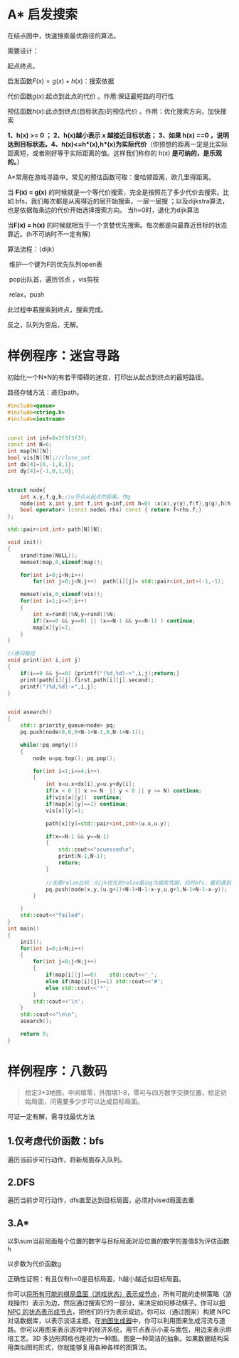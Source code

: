 # A* 启发搜索

在结点图中，快速搜索最优路径的算法。

需要设计：

起点终点。

启发函数$F(x)=g(x)+h(x)$：搜索依据

代价函数$g(x)$:起点到此点的代价  。作用:保证最短路的可行性

预估函数$h(x)$:此点到终点(目标状态)的预估代价 。作用：优化搜索方向，加快搜索

**1、h(x) >= 0 ； 2、h(x)越小表示 x 越接近目标状态； 3、如果 h(x) ==0 ，说明达到目标状态。4、h(x)<=h\*(x),h\*(x)为实际代价**（你预想的距离一定是比实际距离短，或者刚好等于实际距离的值。这样我们称你的 h(x) **是可纳的，是乐观的。**）

A*常用在游戏寻路中，常见的预估函数可取：曼哈顿距离，欧几里得距离。



当 **F(x) = g(x)** 的时候就是一个等代价搜索，完全是按照花了多少代价去搜索。比如 bfs，我们每次都是从离得近的层开始搜索，一层一层搜 ；以及dijkstra算法，也是依据每条边的代价开始选择搜索方向。 当h=0时，退化为dijk算法

当**F(x) = h(x)** 的时候就相当于一个贪婪优先搜索。每次都是向最靠近目标的状态靠近。(h不可纳时不一定有解)



算法流程：（dijk）

​    维护一个键为F的优先队列open表

​       pop出队首，遍历邻点 ，vis剪枝

​       relax，push



此过程中若搜索到终点，搜索完成。

反之，队列为空后，无解。

# 样例程序：迷宫寻路

初始化一个N*N的有若干障碍的迷宫，打印出从起点到终点的最短路径。

路径存储方法：递归path。

~~~cpp
#include<queue>
#include<string.h>
#include<iostream>


const int inf=0x3f3f3f3f;
const int N=6;
int map[N][N];
bool vis[N][N];//close_set
int dx[4]={0,-1,0,1};
int dy[4]={-1,0,1,0};


struct node{
    int x,y,f,g,h;//u节点从起点的距离，作g
    node(int x,int y,int f,int g=inf,int h=0) :x(x),y(y),f(f),g(g),h(h) {}
    bool operator< (const node& rhs) const { return f<rhs.f;}
};

std::pair<int,int> path[N][N];

void init()
{
    srand(time(NULL));
    memset(map,0,sizeof(map));

    for(int i=0;i<N;i++)
        for(int j=0;j<N;j++)  path[i][j]= std::pair<int,int>(-1,-1);

    memset(vis,0,sizeof(vis));
    for(int i=1;i<=7;i++)
    {
        int x=rand()%N,y=rand()%N;
        if((x==0 && y==0) || (x==N-1 && y==N-1) ) continue;
        map[x][y]=1;
    }
}

//递归路径
void print(int i,int j)
{
    if(i==0 && j==0) {printf("(%d,%d)->",i,j);return;}
    print(path[i][j].first,path[i][j].second);
    printf("(%d,%d)->",i,j);
}


void asearch()
{
    std:: priority_queue<node> pq;
    pq.push(node(0,0,0+N-1+N-1,0,N-1+N-1));

    while(!pq.empty())
    {
        node u=pq.top(); pq.pop();

        for(int i=1;i<=4;i++)
        {
            int x=u.x+dx[i],y=u.y+dy[i];
            if(x < 0 || x >= N  || y < 0 || y >= N) continue;
            if(vis[x][y])  continue;
            if(map[x][y]==1) continue;
            vis[x][y]=1;

            path[x][y]=std::pair<int,int>(u.x,u.y);

            if(x==N-1 && y==N-1)
            {
                std::cout<<"scuessed\n";
                print(N-1,N-1);
                return;
            }
            
            //无需relax比较：dijk优化的relax是以g为搜索凭据，向外bfs，最初遇到的dis就是最优的dis。
            pq.push(node(x,y,(u.g+1)+N-1+N-1-x-y,u.g+1,N-1+N-1-x-y));
        }

    }
    std::cout<<"failed";
}
int main()
{
    init();
    for(int i=0;i<N;i++)
    {
        for(int j=0;j<N;j++)
        {
            if(map[i][j]==0)    std::cout<<'_';
            else if(map[i][j]==1) std::cout<<'#';
            else std::cout<<'*';
        }
        std::cout<<'\n';
    }
    std::cout<<"\n\n";
    asearch();

    return 0;
}
~~~



# 样例程序：八数码

> 给定3*3地图，中间填零，外围填1-8，零可与四方数字交换位置，给定初始局面，问需要多少步可以达成目标局面。

可证一定有解，需寻找最优方法

## 1.仅考虑代价函数：bfs

遍历当前步可行动作，将新局面存入队列。

## 2.DFS

遍历当前步可行动作，dfs直至达到目标局面，必须对vised局面去重

## 3.A*

以$\sum当前局面每个位置的数字与目标局面对应位置的数字的差值$为评估函数h

以步数为代价函数g

正确性证明：有且仅有h=0是目标局面，h越小越近似目标局面。







你可以[将所有可能的棋局盘面（游戏状态）表示成节点](https://en.wikipedia.org/wiki/Game_tree)，所有可能的走棋策略（游戏操作）表示为边，然后通过搜索它的一部分，来决定如何移动棋子。你可以[把 NPC 的状态表示成节点](http://gameprogrammingpatterns.com/state.html)，把他们的行为表示成边。你可以（通过图来）构建 NPC 对话数据库，以表示谈话主题。在[地图生成器](http://www-cs-students.stanford.edu/~amitp/game-programming/polygon-map-generation/)中，你可以利用图来生成河流与道路。你可以用图来表示游戏中的经济系统，用节点表示小麦与面包，用边来表示烘培工艺。3D 多边形网格也能视为一种图。图是一种简洁的抽象。如果数据结构采用类似图的形式，你就能够复用各种各样的图算法。
